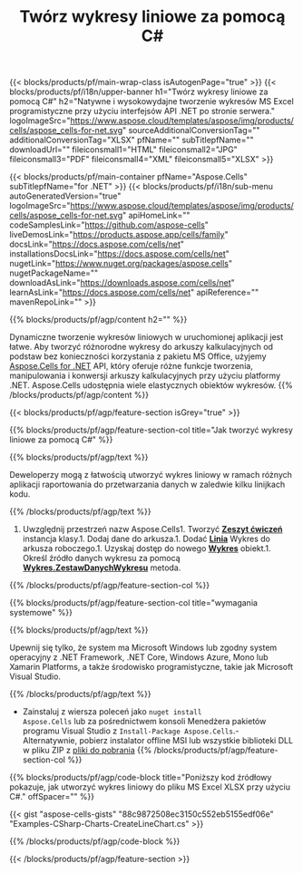 ﻿---
title: Twórz wykresy liniowe za pomocą C# 
url: /pl/net/create-line-chart/ 
description: C# Przykładowy kod do tworzenia wykresów liniowych w programie Excel przy użyciu biblioteki .NET. Użyj tego kodu, aby utworzyć wykres liniowy do MS Excel w VB.NET, Asp.NET lub dowolnej aplikacji opartej na .NET.
---
{{< blocks/products/pf/main-wrap-class isAutogenPage="true" >}}
{{< blocks/products/pf/i18n/upper-banner h1="Twórz wykresy liniowe za pomocą C#" h2="Natywne i wysokowydajne tworzenie wykresów MS Excel programistyczne przy użyciu interfejsów API .NET po stronie serwera." logoImageSrc="https://www.aspose.cloud/templates/aspose/img/products/cells/aspose_cells-for-net.svg" sourceAdditionalConversionTag="" additionalConversionTag="XLSX" pfName="" subTitlepfName="" downloadUrl="" fileiconsmall1="HTML" fileiconsmall2="JPG" fileiconsmall3="PDF" fileiconsmall4="XML" fileiconsmall5="XLSX" >}}

{{< blocks/products/pf/main-container pfName="Aspose.Cells" subTitlepfName="for .NET" >}}
{{< blocks/products/pf/i18n/sub-menu autoGeneratedVersion="true" logoImageSrc="https://www.aspose.cloud/templates/aspose/img/products/cells/aspose_cells-for-net.svg" apiHomeLink="" codeSamplesLink="https://github.com/aspose-cells" liveDemosLink="https://products.aspose.app/cells/family" docsLink="https://docs.aspose.com/cells/net" installationsDocsLink="https://docs.aspose.com/cells/net" nugetLink="https://www.nuget.org/packages/aspose.cells" nugetPackageName="" downloadAsLink="https://downloads.aspose.com/cells/net" learnAsLink="https://docs.aspose.com/cells/net" apiReference="" mavenRepoLink="" >}}

{{% blocks/products/pf/agp/content h2="" %}}

Dynamiczne tworzenie wykresów liniowych w uruchomionej aplikacji jest łatwe. Aby tworzyć różnorodne wykresy do arkuszy kalkulacyjnych od podstaw bez konieczności korzystania z pakietu MS Office, użyjemy [Aspose.Cells for .NET](https://products.aspose.com/cells/net)  API, który oferuje różne funkcje tworzenia, manipulowania i konwersji arkuszy kalkulacyjnych przy użyciu platformy .NET. Aspose.Cells udostępnia wiele elastycznych obiektów wykresów.
{{% /blocks/products/pf/agp/content %}}

{{< blocks/products/pf/agp/feature-section isGrey="true" >}}

{{% blocks/products/pf/agp/feature-section-col title="Jak tworzyć wykresy liniowe za pomocą C#" %}}

{{% blocks/products/pf/agp/text %}}

 Deweloperzy mogą z łatwością utworzyć wykres liniowy w ramach różnych aplikacji raportowania do przetwarzania danych w zaledwie kilku linijkach kodu.

{{% /blocks/products/pf/agp/text %}}

1. Uwzględnij przestrzeń nazw Aspose.Cells1. Tworzyć [**Zeszyt ćwiczeń**](https://apireference.aspose.com/cells/net/aspose.cells/workbook) instancja klasy.1. Dodaj dane do arkusza.1. Dodać [**Linia**](https://apireference.aspose.com/cells/net/aspose.cells.charts/charttype) Wykres do arkusza roboczego.1. Uzyskaj dostęp do nowego [**Wykres**](https://apireference.aspose.com/cells/net/aspose.cells.charts/chart) obiekt.1. Określ źródło danych wykresu za pomocą [**Wykres.ZestawDanychWykresu**](https://https://apireference.aspose.com/cells/net/aspose.cells.charts/chart/methods/setchartdatarange) metoda.

{{% /blocks/products/pf/agp/feature-section-col %}}

{{% blocks/products/pf/agp/feature-section-col title="wymagania systemowe" %}}

{{% blocks/products/pf/agp/text %}}

 Upewnij się tylko, że system ma Microsoft Windows lub zgodny system operacyjny z .NET Framework, .NET Core, Windows Azure, Mono lub Xamarin Platforms, a także środowisko programistyczne, takie jak Microsoft Visual Studio. 

{{% /blocks/products/pf/agp/text %}}

- Zainstaluj z wiersza poleceń jako <code>nuget install Aspose.Cells</code> lub za pośrednictwem konsoli Menedżera pakietów programu Visual Studio z <code>Install-Package Aspose.Cells</code>.- Alternatywnie, pobierz instalator offline MSI lub wszystkie biblioteki DLL w pliku ZIP z <a href="https://downloads.aspose.com/cells/net">pliki do pobrania</a>
{{% /blocks/products/pf/agp/feature-section-col %}}

{{% blocks/products/pf/agp/code-block title="Poniższy kod źródłowy pokazuje, jak utworzyć wykres liniowy do pliku MS Excel XLSX przy użyciu C#." offSpacer="" %}}

{{< gist "aspose-cells-gists" "88c9872508ec3150c552eb5155edf06e" "Examples-CSharp-Charts-CreateLineChart.cs" >}}

{{% /blocks/products/pf/agp/code-block %}}

{{< /blocks/products/pf/agp/feature-section >}}

<!-- aboutfile Starts -->

